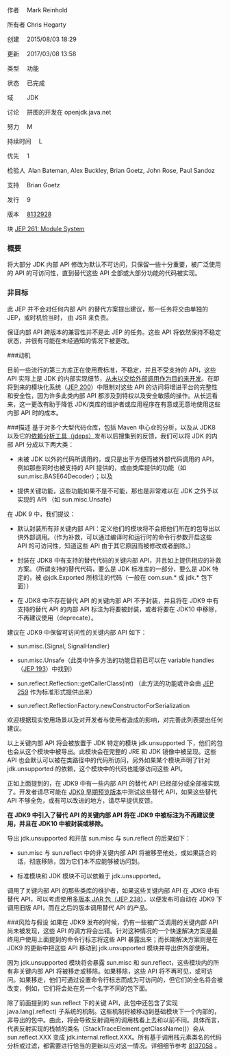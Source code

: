 作者  Mark Reinhold

所有者  Chris Hegarty

创建  2015/08/03 18:29

更新  2017/03/08 13:58

类型  功能

状态  已完成

域   JDK

讨论  拼图的开发在 openjdk.java.net

努力  M

持续时间  L

优先  1

检验人 Alan Bateman, Alex Buckley, Brian Goetz, John Rose, Paul Sandoz

支持  Brian Goetz

发行  9

版本  [8132928](https://bugs.openjdk.java.net/browse/JDK-8132928)

块    [JEP 261: Module System](http://openjdk.java.net/jeps/261)


### 概要

将大部分 JDK 内部 API 修改为默认不可访问，只保留一些十分重要，被广泛使用的 API 的可访问性，直到替代这些 API 全部或大部分功能的代码被实现。

### 非目标

此 JEP 并不会对任何内部 API 的替代方案提出建议，那一任务将交由单独的 JEP，或时机恰当时， 由 JSR 来负责。

保证内部 API 跨版本的兼容性并不是此 JEP 的任务。这些 API 将依然保持不稳定状态，并很有可能在未经通知的情况下被更改。

###动机

目前一些流行的第三方库正在使用费标准，不稳定，并且不受支持的 API，这些 API 实际上是 JDK 的内部实现细节，[从未以交给外部调用作为目的来开发](http://web.archive.org/web/19980215011039/http:/java.sun.com/products/jdk/faq/faq-sun-packages.html)。在即将到来的模块化系统（[JEP 200](http://openjdk.java.net/jeps/200)）中限制对这些 API 的访问将增进平台的完整性和安全性，因为许多此类内部 API 都涉及到特权以及安全敏感的操作。从长远看来，这一更改有助于降低 JDK/类库的维护者或应用程序在有意或无意地使用这些内部 API 时的成本。

###描述
基于对多个大型代码仓库，包括 Maven 中心仓的分析，以及从 JDK8 以及它的[依赖分析工具（jdeps）](https://wiki.openjdk.java.net/display/JDK8/Java+Dependency+Analysis+Tool)发布以后搜集到的反馈，我们可以将 JDK 的内部 API 分成以下两大类：

* 未被 JDK 以外的代码所调用的，或只是出于方便而被外部代码调用的 API，例如那些同时也被支持的 API 提供的，或由类库提供的功能（如 sun.misc.BASE64Decoder）；以及

* 提供关键功能，这些功能如果不是不可能，那也是非常难以在 JDK 之外予以实现的 API （如 sun.misc.Unsafe）

在 JDK 9 中，我们提议：

* 默认封装所有非关键内部 API：定义他们的模块将不会把他们所在的包导出以供外部调用。（作为补救，可以通过编译时和运行时的命令行参数开启这些 API 的可访问性，知道这些 API 由于其它原因而被修改或者删除。）

* 封装在 JDK8 中有支持的替代代码的关键内部 API，并且如上提供相应的补救方案。（所谓支持的替代代码，要么是 JDK 标准库的一部分，要么是 JDK 特定的，被 @jdk.Exported 所标注的代码（一般在 com.sun.* 或 jdk.* 包下面））

* 在 JDK8 中不存在替代 API 的关键内部 API 不予封装，并且将在 JDK9 中有支持的替代 API 的内部 API 标注为将要被封装，或者将要在 JDK10 中移除，不再建议使用（deprecate）。

建议在 JDK9 中保留可访问性的关键内部 API 如下：

* sun.misc.{Signal, SignalHandler}

* sun.misc.Unsafe（此类中许多方法的功能目前已可以在 variable handles （[JEP 193](http://openjdk.java.net/jeps/193)）中找到）

* sun.reflect.Reflection::getCallerClass(int) （此方法的功能或许会由 [JEP 259](http://openjdk.java.net/jeps/259) 作为标准形式提供出来）

* sun.reflect.ReflectionFactory.newConstructorForSerialization

欢迎根据现实使用场景以及对开发者与使用者造成的影响，对完善此列表提出任何建议。

以上关键内部 API 将会被放置于 JDK 特定的模块 jdk.unsupported 下，他们的包也会从这个模块中被导出。此模块会在完整的 JRE 和 JDK 镜像中被呈现。这些 API 也会默认可以被在类路径中的代码所访问，另外如果某个模块声明了针对 jdk.unsupported 的依赖，这个模块中的代码也能够访问这些 API。

正如上面提到的，在 JDK9 中有一些内部 API 的替代 API 已经部分或全部被实现了。开发者请尽可能在 [JDK9 早期预览版本](http://jdk9.java.net/)中测试这些替代 API，如果这些替代 API 不够全免，或有可以改进的地方，请尽早提供反馈。

**在 JDK9 中引入了替代 API 的关键内部 API 将在 JDK9 中被标注为不再建议使用，并且在 JDK10 中被封装或移除。**

导出 jdk.unsupported 和开放  sun.misc 与 sun.reflect 的后果如下：

* sun.misc 与 sun.reflect 中的非关键内部 API 将被移至他处，或如果适合的话，彻底移除，因为它们本不应能够被访问到。
	
* 标准模块和 JDK 模块不可以依赖于 jdk.unsupported。

调用了关键内部 API 的那些类库的维护者，如果这些关键内部 API 在 JDK9 中有替代 API，可以考虑使用[多版本 JAR 包（JEP 238）](http://openjdk.java.net/jeps/238)，以便发布可自动在 JDK9 下调用旧版 API，而在之后的版本调用替代 API 的产品。

###风险与假设
如果在 JDK9 发布的时候，仍有一些被广泛调用的关键内部 API 尚未被发现，这些 API 的调方将会出错。针对这种情况的一个快速解决方案是最终用户使用上面提到的命令行标志将这些 API 暴露出来；而长期解决方案则是在 JDK9 的更新中把这些 API 移动到 jdk.unsupported 模块并导出供外部使用。

因为 jdk.unsupported 模块将会暴露 sun.misc 和 sun.reflect，这些模块内的所有非关键内部 API 将被移走或移除。如果移除，这些 API 将不再可见，或可访问。如果移走，他们可通过设置命令行标志而成为可访问的，但它们的全名将会被改变，例如，它们将会处在另一个名字不同的包下面。

除了前面提到的 sun.reflect 下的关键 API，此包中还包含了实现 java.lang(.reflect) 子系统的机制。这些机制将被移动到基础模块下一个内部的，非导出的包中。由此，将会导致反射调用的调用栈看上去和以前不同。具体而言，代表反射实现的栈帧的类名（StackTraceElement.getClassName()）会从 sun.reflect.XXX 变成 jdk.internal.reflect.XXX。所有基于调用栈元素类名的代码分析或过滤，都需要进行恰当的更新以应对这一情况。详细细节参考 [8137058](https://bugs.openjdk.java.net/browse/JDK-8137058)  。
